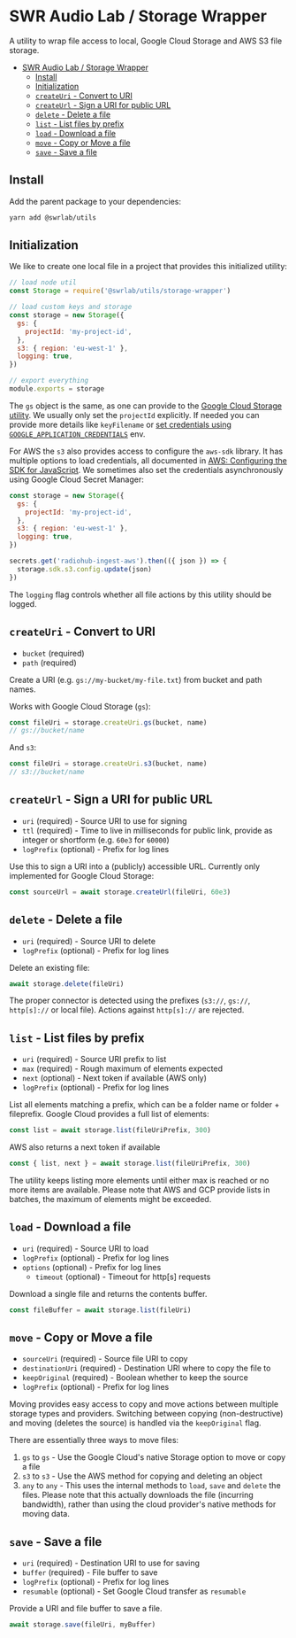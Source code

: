 # SWR Audio Lab / Storage Wrapper

A utility to wrap file access to local, Google Cloud Storage and AWS S3 file storage.

- [SWR Audio Lab / Storage Wrapper](#swr-audio-lab--storage-wrapper)
  - [Install](#install)
  - [Initialization](#initialization)
  - [`createUri` - Convert to URI](#createuri---convert-to-uri)
  - [`createUrl` - Sign a URI for public URL](#createurl---sign-a-uri-for-public-url)
  - [`delete` - Delete a file](#delete---delete-a-file)
  - [`list` - List files by prefix](#list---list-files-by-prefix)
  - [`load` - Download a file](#load---download-a-file)
  - [`move` - Copy or Move a file](#move---copy-or-move-a-file)
  - [`save` - Save a file](#save---save-a-file)

## Install

Add the parent package to your dependencies:

```sh
yarn add @swrlab/utils
```

## Initialization

We like to create one local file in a project that provides this initialized utility:

```js
// load node util
const Storage = require('@swrlab/utils/storage-wrapper')

// load custom keys and storage
const storage = new Storage({
  gs: {
    projectId: 'my-project-id',
  },
  s3: { region: 'eu-west-1' },
  logging: true,
})

// export everything
module.exports = storage
```

The `gs` object is the same, as one can provide to the [Google Cloud Storage utility](https://googleapis.dev/nodejs/storage/latest/index.html). We usually only set the `projectId` explicitly. If needed you can provide more details like `keyFilename` or [set credentials using `GOOGLE_APPLICATION_CREDENTIALS`](https://cloud.google.com/docs/authentication/production#auth-cloud-implicit-nodejs) env.

For AWS the `s3` also provides access to configure the `aws-sdk` library. It has multiple options to load credentials, all documented in [AWS: Configuring the SDK for JavaScript](https://docs.aws.amazon.com/sdk-for-javascript/v2/developer-guide/configuring-the-jssdk.html). We sometimes also set the credentials asynchronously using Google Cloud Secret Manager:

```js
const storage = new Storage({
  gs: {
    projectId: 'my-project-id',
  },
  s3: { region: 'eu-west-1' },
  logging: true,
})

secrets.get('radiohub-ingest-aws').then(({ json }) => {
  storage.sdk.s3.config.update(json)
})
```

The `logging` flag controls whether all file actions by this utility should be logged.

## `createUri` - Convert to URI

- `bucket` (required)
- `path` (required)

Create a URI (e.g. `gs://my-bucket/my-file.txt`) from bucket and path names.

Works with Google Cloud Storage (`gs`):

```js
const fileUri = storage.createUri.gs(bucket, name)
// gs://bucket/name
```

And `s3`:

```js
const fileUri = storage.createUri.s3(bucket, name)
// s3://bucket/name
```

## `createUrl` - Sign a URI for public URL

- `uri` (required) - Source URI to use for signing
- `ttl` (required) - Time to live in milliseconds for public link, provide as integer or shortform (e.g. `60e3` for `60000`)
- `logPrefix` (optional) - Prefix for log lines

Use this to sign a URI into a (publicly) accessible URL. Currently only implemented for Google Cloud Storage:

```js
const sourceUrl = await storage.createUrl(fileUri, 60e3)
```

## `delete` - Delete a file

- `uri` (required) - Source URI to delete
- `logPrefix` (optional) - Prefix for log lines

Delete an existing file:

```js
await storage.delete(fileUri)
```

The proper connector is detected using the prefixes (`s3://`, `gs://`, `http[s]://` or local file). Actions against `http[s]://` are rejected.

## `list` - List files by prefix

- `uri` (required) - Source URI prefix to list
- `max` (required) - Rough maximum of elements expected
- `next` (optional) - Next token if available (AWS only)
- `logPrefix` (optional) - Prefix for log lines

List all elements matching a prefix, which can be a folder name or folder + fileprefix.
Google Cloud provides a full list of elements:

```js
const list = await storage.list(fileUriPrefix, 300)
```

AWS also returns a next token if available

```js
const { list, next } = await storage.list(fileUriPrefix, 300)
```

The utility keeps listing more elements until either max is reached or no more items are available. Please note that AWS and GCP provide lists in batches, the maximum of elements might be exceeded.

## `load` - Download a file

- `uri` (required) - Source URI to load
- `logPrefix` (optional) - Prefix for log lines
- `options` (optional) - Prefix for log lines
  - `timeout` (optional) - Timeout for http[s] requests

Download a single file and returns the contents buffer.

```js
const fileBuffer = await storage.list(fileUri)
```

## `move` - Copy or Move a file

- `sourceUri` (required) - Source file URI to copy
- `destinationUri` (required) - Destination URI where to copy the file to
- `keepOriginal` (required) - Boolean whether to keep the source
- `logPrefix` (optional) - Prefix for log lines

Moving provides easy access to copy and move actions between multiple storage types and providers. Switching between copying (non-destructive) and moving (deletes the source) is handled via the `keepOriginal` flag.

There are essentially three ways to move files:

1. `gs` to `gs` - Use the Google Cloud's native Storage option to move or copy a file
2. `s3` to `s3` - Use the AWS method for copying and deleting an object
3. `any` to `any` - This uses the internal methods to `load`, `save` and `delete` the files. Please note that this actually downloads the file (incurring bandwidth), rather than using the cloud provider's native methods for moving data.

## `save` - Save a file

- `uri` (required) - Destination URI to use for saving
- `buffer` (required) - File buffer to save
- `logPrefix` (optional) - Prefix for log lines
- `resumable` (optional) - Set Google Cloud transfer as `resumable`

Provide a URI and file buffer to save a file.

```js
await storage.save(fileUri, myBuffer)
```

